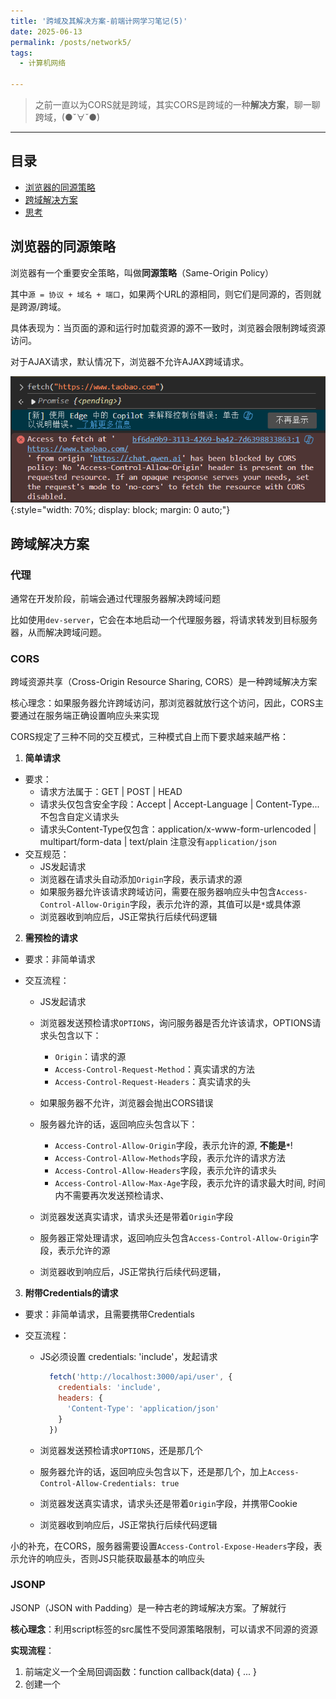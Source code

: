 ```yaml
---
title: '跨域及其解决方案-前端计网学习笔记(5)'
date: 2025-06-13
permalink: /posts/network5/
tags:
  - 计算机网络

---
```


> 之前一直以为CORS就是跨域，其实CORS是跨域的一种**解决方案**，聊一聊跨域，(●ˇ∀ˇ●)

---- 

## 目录
- [浏览器的同源策略](#浏览器的同源策略)
- [跨域解决方案](#跨域解决方案)
- [思考](#思考)


## 浏览器的同源策略

浏览器有一个重要安全策略，叫做**同源策略**（Same-Origin Policy）
    
其中`源 = 协议 + 域名 + 端口`，如果两个URL的源相同，则它们是同源的，否则就是跨源/跨域。
     
具体表现为：当页面的源和运行时加载资源的源不一致时，浏览器会限制跨域资源访问。

对于AJAX请求，默认情况下，浏览器不允许AJAX跨域请求。

![同源策略](/images/post-assets/跨域.png){:style="width: 70%; display: block; margin: 0 auto;"}

## 跨域解决方案

### 代理

通常在开发阶段，前端会通过代理服务器解决跨域问题

比如使用`dev-server`，它会在本地启动一个代理服务器，将请求转发到目标服务器，从而解决跨域问题。

### CORS

跨域资源共享（Cross-Origin Resource Sharing, CORS）是一种跨域解决方案

核心理念：如果服务器允许跨域访问，那浏览器就放行这个访问，因此，CORS主要通过在服务端正确设置响应头来实现
    
CORS规定了三种不同的交互模式，三种模式自上而下要求越来越严格：

1. **简单请求**
  - 要求：
    - 请求方法属于：GET | POST | HEAD
    - 请求头仅包含安全字段：Accept | Accept-Language | Content-Type... 不包含自定义请求头
    - 请求头Content-Type仅包含：application/x-www-form-urlencoded | multipart/form-data | text/plain 注意没有`application/json`
  - 交互规范：
    - JS发起请求
    - 浏览器在请求头自动添加`Origin`字段，表示请求的源
    - 如果服务器允许该请求跨域访问，需要在服务器响应头中包含`Access-Control-Allow-Origin`字段，表示允许的源，其值可以是`*`或具体源
    - 浏览器收到响应后，JS正常执行后续代码逻辑

2. **需预检的请求**
  - 要求：非简单请求
  - 交互流程：

    - JS发起请求

    - 浏览器发送预检请求`OPTIONS`，询问服务器是否允许该请求，OPTIONS请求头包含以下：
      - `Origin`：请求的源
      - `Access-Control-Request-Method`：真实请求的方法
      - `Access-Control-Request-Headers`：真实请求的头

    - 如果服务器不允许，浏览器会抛出CORS错误

    - 服务器允许的话，返回响应头包含以下：
      - `Access-Control-Allow-Origin`字段，表示允许的源, __不能是`*`__!
      - `Access-Control-Allow-Methods`字段，表示允许的请求方法
      - `Access-Control-Allow-Headers`字段，表示允许的请求头
      - `Access-Control-Allow-Max-Age`字段，表示允许的请求最大时间, 时间内不需要再次发送预检请求、
    
    
    - 浏览器发送真实请求，请求头还是带着`Origin`字段
    - 服务器正常处理请求，返回响应头包含`Access-Control-Allow-Origin`字段，表示允许的源
    - 浏览器收到响应后，JS正常执行后续代码逻辑，

    
3. **附带Credentials的请求**
  - 要求：非简单请求，且需要携带Credentials

  - 交互流程：
    - JS必须设置 credentials: 'include'，发起请求
      ```js
        fetch('http://localhost:3000/api/user', {
          credentials: 'include',
          headers: {
            'Content-Type': 'application/json'
          }
        })
      ```
    - 浏览器发送预检请求`OPTIONS`，还是那几个

    - 服务器允许的话，返回响应头包含以下，还是那几个，加上`Access-Control-Allow-Credentials: true`
    
    - 浏览器发送真实请求，请求头还是带着`Origin`字段，并携带Cookie
    
    - 浏览器收到响应后，JS正常执行后续代码逻辑

小的补充，在CORS，服务器需要设置`Access-Control-Expose-Headers`字段，表示允许的响应头，否则JS只能获取最基本的响应头


### JSONP

JSONP（JSON with Padding）是一种古老的跨域解决方案。了解就行
    
**核心理念**：利用script标签的src属性不受同源策略限制，可以请求不同源的资源

**实现流程**：
  1. 前端定义一个全局回调函数：function callback(data) { ... }
  2. 创建一个 <script> 标签，src 设置为 `http://目标域名/api?callback=callback`
  3. 浏览器向目标服务器发起请求
  4. 服务器接收到请求后，**返回一段 JS 脚本**：`callback({ "name": "Alice" })`
  5. 浏览器执行这段脚本，相当于调用了 callback 函数，拿到数据并执行后续逻辑

## 思考：
1. 什么是跨域？
2. 解决跨域问题有哪些手段？
3. CORS的简单请求和需预检的请求如何区分？
4. 说说CORS简单请求和需预检的请求在浏览器服务器交互流程？
